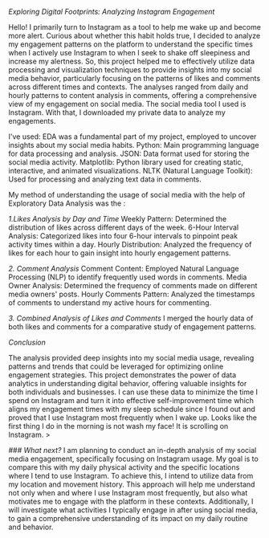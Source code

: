 *Exploring Digital Footprints: Analyzing Instagram Engagement*

Hello! I primarily turn to Instagram as a tool to help me wake up and become more alert. Curious about whether this habit holds true, I decided to analyze my engagement patterns on the platform to understand the specific times when I actively use Instagram to when I seek to shake off sleepiness and increase my alertness.  So, this project helped me to effectively utilize data processing and visualization techniques to provide insights into my social media behavior, particularly focusing on the patterns of likes and comments across different times and contexts. The analyses ranged from daily and hourly patterns to content analysis in comments, offering a comprehensive view of my engagement on social media. The social media tool I used is Instagram. With that, I downloaded my private data to analyze my engagements.

I've used: 
 EDA was a fundamental part of my project, employed to uncover insights about my social media habits.
Python: Main programming language for data processing and analysis.
JSON: Data format used for storing the social media activity.
Matplotlib: Python library used for creating static, interactive, and animated visualizations.
NLTK (Natural Language Toolkit): Used for processing and analyzing text data in comments.

My method of understanding the usage of social media with the help of  Exploratory Data Analysis was  the :

 *1.Likes Analysis by Day and Time*
Weekly Pattern: Determined the distribution of likes across different days of the week.
6-Hour Interval Analysis: Categorized likes into four 6-hour intervals to pinpoint peak activity times within a day.
Hourly Distribution: Analyzed the frequency of likes for each hour to gain insight into hourly engagement patterns.

*2. Comment Analysis*
Comment Content: Employed Natural Language Processing (NLP) to identify frequently used words in comments.
Media Owner Analysis: Determined the frequency of comments made on different media owners' posts.
Hourly Comments Pattern: Analyzed the timestamps of comments to understand my active hours for commenting.

*3. Combined Analysis of Likes and Comments*
I merged the hourly data of both likes and comments for a comparative study of engagement patterns.

*Conclusion*

The analysis provided deep insights into my social media usage, revealing patterns and trends that could be leveraged for optimizing online engagement strategies. This project demonstrates the power of data analytics in understanding digital behavior, offering valuable insights for both individuals and businesses. I can use these data to minimize the time I spend on Instagram and turn it into effective self-improvement time which aligns my engagement times with my sleep schedule since I found out and proved that I use Instagram most frequently when I wake up. Looks like the first thing I do in the morning is not wash my face! It is scrolling on Instagram. >

*### What next?*
I am planning to conduct an in-depth analysis of my social media engagement, specifically focusing on Instagram usage. My goal is to compare this with my daily physical activity and the specific locations where I tend to use Instagram. To achieve this, I intend to utilize data from my location and movement history. This approach will help me understand not only when and where I use Instagram most frequently, but also what motivates me to engage with the platform in these contexts. Additionally, I will investigate what activities I typically engage in after using social media, to gain a comprehensive understanding of its impact on my daily routine and behavior.
